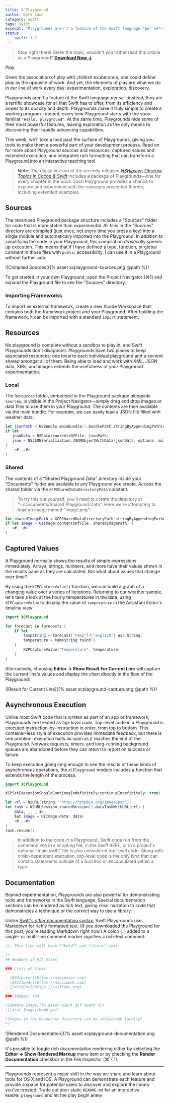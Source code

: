 ```yaml
---
title: XCPlayground
author: Nate Cook
category: Swift
tags: swift
excerpt: "Playgrounds aren't a feature of the Swift language *per se*—instead, they are a terrific showcase for all that Swift has to offer, from its efficiency and power to its opacity and depth. Take a look past the surface of Playgrounds, at tools that make them a powerful part of the development process: sources and resources, captured values and extended execution, and integrated rich formatting that can transform a Playground into an interactive teaching tool."
status:
    swift: 1.2
---
```


> Stop right there! Given the topic, wouldn't you rather read this article as a Playground? **<a href="{% asset  XCPlayground.playground.zip @path %}" onclick="ga('send', 'event', 'link', 'click', 'XCPlayground.playground');">Download Now &rarr;</a>**

_Play._

Given the association of play with childish exuberance, one could define _play_ as the opposite of _work_. And yet, the elements of play are what we do in our line of work every day: experimentation, exploration, discovery.

Playgrounds aren't a feature of the Swift language _per se_—instead, they are a terrific showcase for all that Swift has to offer, from its efficiency and power to its opacity and depth. Playgrounds make it truly simple to create a working program—indeed, every new Playground starts with the soon-familiar `"Hello, playground"`. At the same time, Playgrounds hide some of their most powerful features, leaving exploration as the only means to discovering their rapidly advancing capabilities.

This week, we'll take a look past the surface of Playgrounds, giving you tools to make them a powerful part of your development process. Read on for more about Playground sources and resources, captured values and extended execution, and integrated rich formatting that can transform a Playground into an interactive teaching tool.

> **Note:** The digital version of the recently released [_NSHipster: Obscure Topics in Cocoa & Swift_](http://gum.co/nshipster-swift) includes a package of Playgrounds—one for every chapter in the book. Each Playground provides a chance to explore and experiment with the concepts presented therein, including extended examples.

## Sources

The revamped Playground package structure includes a "Sources" folder for code that is more stable than experimental. All files in the "Sources" directory are compiled (just once, not every time you press a key) into a single module and automatically imported into the Playground. In addition to simplifying the code in your Playground, this compilation _drastically_ speeds up execution. This means that if I have defined a type, function, or global constant in those files with `public` accessibility, I can use it in a Playground without further ado:

![Compiled Sources]({% asset xcplayground-sources.png @path %})

To get started in your own Playground, open the Project Navigator (⌘1) and expand the Playground file to see the "Sources" directory.

### Importing Frameworks

To import an external framework, create a new Xcode Workspace that contains both the framework project and your Playground. After building the framework, it can be imported with a standard `import` statement.

## Resources

No playground is complete without a sandbox to play in, and Swift Playgrounds don't disappoint. Playgrounds have _two_ places to keep associated resources: one local to each individual playground and a second shared amongst all of them. Being able to load and work with XML, JSON data, XIBs, and images extends the usefulness of your Playground experimentation.

### Local

The `Resources` folder, embedded in the Playground package alongside `Sources`, is visible in the Project Navigator—simply drag and drop images or data files to use them in your Playground. The contents are then available via the main bundle. For example, we can easily load a JSON file filled with weather data:

```swift
let jsonPath = NSBundle.mainBundle().bundlePath.stringByAppendingPathComponent("weather.json")
if let
   jsonData = NSData(contentsOfFile: jsonPath),
   json = NSJSONSerialization.JSONObjectWithData(jsonData, options: nil, error: nil) as? [String: AnyObject]
{
    <#...#>
}
```

### Shared

The contents of a "Shared Playground Data" directory inside your "Documents" folder are available to any Playground you create. Access the shared folder via the `XCPSharedDataDirectoryPath` constant.

> To try this out yourself, you'll need to create the directory at "~/Documents/Shared Playground Data". Here we're attempting to load an image named "image.png":

```swift
let sharedImagePath = XCPSharedDataDirectoryPath.stringByAppendingPathComponent("image.png")
if let image = UIImage(contentsOfFile: sharedImagePath) {
   <#...#>
}
```

## Captured Values

A Playground normally shows the results of simple expressions immediately. Arrays, strings, numbers, and more have their values shown in the results pane as they are calculated. But what about values that change over time?

By using the `XCPCaptureValue()` function, we can build a graph of a changing value over a series of iterations. Returning to our weather sample, let's take a look at the hourly temperatures in the data, using `XCPCaptureValue` to display the value of `temperature` in the Assistant Editor's timeline view:

```swift
import XCPlayground

for forecast in forecasts {
    if let
        tempString = forecast["temp"]?["english"] as? String,
        temperature = tempString.toInt()
    {
        XCPCaptureValue("Temperature", temperature)
    }
}
```

Alternatively, choosing **Editor &rarr; Show Result For Current Line** will capture the current line's values and display the chart directly in the flow of the Playground:

![Result for Current Line]({% asset xcplayground-capture.png @path %})

## Asynchronous Execution

Unlike most Swift code that is written as part of an app or framework, Playgrounds are treated as _top-level code._ Top-level code in a Playground is executed instruction-by-instruction in order, from top to bottom. This container-less style of execution provides immediate feedback, but there is one problem: execution halts as soon as it reaches the end of the Playground. Network requests, timers, and long-running background queues are abandoned before they can return to report on success or failure.

To keep execution going long enough to see the results of these kinds of asynchronous operations, the `XCPlayground` module includes a function that extends the length of the process:

```swift
import XCPlayground

XCPSetExecutionShouldContinueIndefinitely(continueIndefinitely: true)

let url = NSURL(string: "http://httpbin.org/image/png")!
let task = NSURLSession.sharedSession().dataTaskWithURL(url) {
    data, _, _ in
    let image = UIImage(data: data)
    <#...#>
}
task.resume()
```

> In addition to the code in a Playground, Swift code run from the command line in a scripting file, in the Swift REPL, or in a project's optional "main.swift" file is also considered top-level code. Along with order-dependent execution, top-level code is the only kind that can contain statements outside of a function or encapsulated within a type.

## Documentation

Beyond experimentation, Playgrounds are also powerful for demonstrating tools and frameworks in the Swift language. Special documentation sections can be rendered as rich text, giving clear narration to code that demonstrates a technique or the correct way to use a library.

Unlike [Swift's _other_ documentation syntax](/swift-documentation/), Swift Playgrounds use Markdown for richly formatted text. (If you downloaded the Playground for this post, you're reading Markdown right now.) A colon (`:`) added to a single- or multi-line comment marker signifies a rich-text comment:

```swift
//: This line will have **bold** and *italic* text.

/*:
## Headers of All Sizes

### Lists of Links

- [NSHipster](https://nshipster.com)
- [ASCIIwwdc](https://asciiwwdc.com)
- [SwiftDoc](https://swiftdoc.org)

### Images, Too

![Remote Image]({% asset alert.gif @path %})
![Local Image](bomb.gif)

*Images in the Resources directory can be referenced locally*
*/
```

![Rendered Documentation]({% asset xcplayground-documentation.png @path %})

It's possible to toggle rich documentation rendering either by selecting the **Editor &rarr; Show Rendered Markup** menu item or by checking the **Render Documentation** checkbox in the File Inspector (⌘⌥1).

---

Playgrounds represent a major shift in the way we share and learn about tools for OS X and iOS. A Playground can demonstrate each feature and provide a space for potential users to discover and explore the library you've created. Trade out your static `README.md` for an interactive `README.playground` and let the play begin anew.
